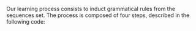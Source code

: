  Our learning process consists to induct grammatical rules from the sequences set. The process is composed of four steps, described in the following code:
